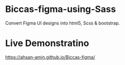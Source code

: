 # Biccas-figma-using-Sass
Convert Figma UI designs into html5, Scss & bootstrap. 
# Live Demonstratino 
https://ahsan-amin.github.io/Biccas-figma/
